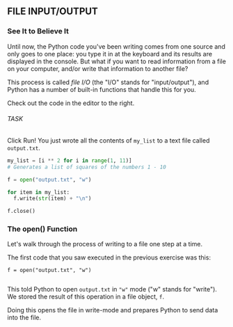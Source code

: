 ## FILE INPUT/OUTPUT
### See It to Believe It
<div class="theme__22QeW-d-YRjfwg7z9oiZH_"><p>Until now, the Python code you've been writing comes from one source and only goes to one place: you type it in at the keyboard and its results are displayed in the console. But what if you want to read information from a file on your computer, and/or write that information to another file?</p>
<p>This process is called <em>file I/O</em> (the "I/O" stands for "input/output"), and Python has a number of built-in functions that handle this for you.</p>
<p>Check out the code in the editor to the right.</p>
</div>

###### TASK
<p>Click Run! You just wrote all the contents of <code>my_list</code> to a text file called <code>output.txt</code>.</p>

```python
my_list = [i ** 2 for i in range(1, 11)]
# Generates a list of squares of the numbers 1 - 10

f = open("output.txt", "w")

for item in my_list:
  f.write(str(item) + "\n")

f.close()

```

### The open() Function
<div class="theme__22QeW-d-YRjfwg7z9oiZH_"><p>Let's walk through the process of writing to a file one step at a time.</p>
<p>The first code that you saw executed in the previous exercise was this:</p>
<pre><code class="lang-py"><span language="py" class="CodeBlock__3-kebd7REMI5aXkez6K-B wrap__yxnEyEmMpigk6-3_Wvbzo defaults__1l9bk0Z91YqvzRByZKNgHF cc__1zsV8w8Rj_vs2ayVLJ-2x undefined" data-reactroot=""><div class="CodeMirror"><span class="cm-variable">f</span> <span class="cm-operator">=</span> <span class="cm-builtin">open</span>(<span class="cm-string">"output.txt"</span>,<!-- --> <span class="cm-string">"w"</span>)</div></span>
</code></pre>
<p>This told Python to open <code>output.txt</code> in <code>"w"</code> mode ("w" stands for "write"). We stored the result of this operation in a file object, <code>f</code>.</p>
<p>Doing this opens the file in write-mode and prepares Python to send data into the file.</p>
</div>
